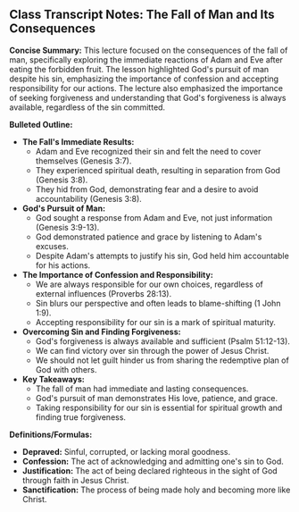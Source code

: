 ## Class Transcript Notes: The Fall of Man and Its Consequences

**Concise Summary:** This lecture focused on the consequences of the fall of man, specifically exploring the immediate reactions of Adam and Eve after eating the forbidden fruit. The lesson highlighted God's pursuit of man despite his sin, emphasizing the importance of confession and accepting responsibility for our actions. The lecture also emphasized the importance of seeking forgiveness and understanding that God's forgiveness is always available, regardless of the sin committed.

**Bulleted Outline:**

* **The Fall's Immediate Results:**
    * Adam and Eve recognized their sin and felt the need to cover themselves (Genesis 3:7).
    * They experienced spiritual death, resulting in separation from God (Genesis 3:8).
    * They hid from God, demonstrating fear and a desire to avoid accountability (Genesis 3:8). 
* **God's Pursuit of Man:**
    * God sought a response from Adam and Eve, not just information (Genesis 3:9-13).
    * God demonstrated patience and grace by listening to Adam's excuses.
    * Despite Adam's attempts to justify his sin, God held him accountable for his actions.
* **The Importance of Confession and Responsibility:**
    * We are always responsible for our own choices, regardless of external influences (Proverbs 28:13). 
    * Sin blurs our perspective and often leads to blame-shifting (1 John 1:9). 
    *  Accepting responsibility for our sin is a mark of spiritual maturity.
* **Overcoming Sin and Finding Forgiveness:**
    * God's forgiveness is always available and sufficient (Psalm 51:12-13). 
    * We can find victory over sin through the power of Jesus Christ.
    * We should not let guilt hinder us from sharing the redemptive plan of God with others.
* **Key Takeaways:**
    * The fall of man had immediate and lasting consequences. 
    * God's pursuit of man demonstrates His love, patience, and grace.
    * Taking responsibility for our sin is essential for spiritual growth and finding true forgiveness.

**Definitions/Formulas:**

* **Depraved:** Sinful, corrupted, or lacking moral goodness.
* **Confession:** The act of acknowledging and admitting one's sin to God.
* **Justification:** The act of being declared righteous in the sight of God through faith in Jesus Christ.
* **Sanctification:** The process of being made holy and becoming more like Christ. 
